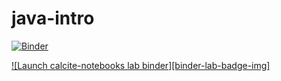 # java-intro
[![Binder](https://mybinder.org/badge_logo.svg)](https://mybinder.org/v2/gh/szafird/java-intro/master?urlpath=lab&?filepath=HelloWorld.ipynb)

[![Launch calcite-notebooks lab binder][binder-lab-badge-img]](https://mybinder.org/v2/gh/michaelmior/calcite-notebooks/master?urlpath=lab)

